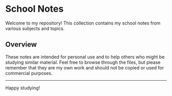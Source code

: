 # School Notes

Welcome to my repository! This collection contains my school notes from various subjects and topics.

## Overview

These notes are intended for personal use and to help others who might be studying similar material. Feel free to browse through the files, but please remember that they are my own work and should not be copied or used for commercial purposes.


---

Happy studying!
